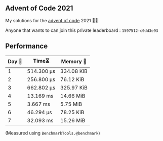 ## Advent of Code 2021
My solutions for the [advent of code](https://adventofcode.com/2021) 2021 🎄🎄

Anyone that wants to  can join this private leaderboard : `1597512-c0dd3e93`

## Performance
| Day 📅| Time⏳ | Memory 💾 |
| --- | ---- | ------ |
|  1  | 514.300 μs | 334.08 KiB | 
|  2  | 256.800 μs | 76.12 KiB  | 
|  3  | 662.802 μs | 325.97 KiB | 
|  4  | 13.169 ms  | 14.66 MiB  |
|  5  | 3.667 ms   | 5.75 MiB   |
|  6  | 46.294 μs  | 78.25 KiB  |
|  7  | 32.093 ms  | 15.26 MiB  |

(Measured using `BenchmarkTools.@benchmark`)
